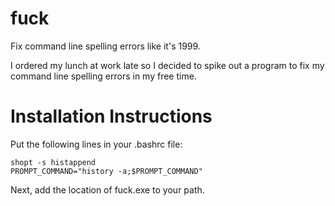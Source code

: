 # fuck
Fix command line spelling errors like it's 1999.

I ordered my lunch at work late so I decided to spike out a program to fix my command line spelling errors in my free time.

# Installation Instructions

Put the following lines in your .bashrc file:

```
shopt -s histappend
PROMPT_COMMAND="history -a;$PROMPT_COMMAND"
```

Next, add the location of fuck.exe to your path.